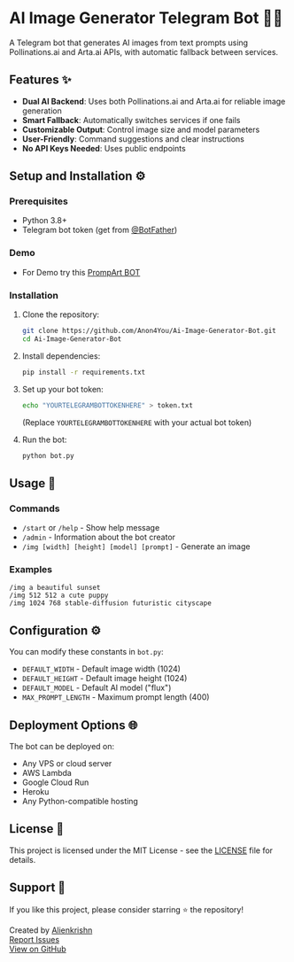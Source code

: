 # AI Image Generator Telegram Bot 🤖🎨

A Telegram bot that generates AI images from text prompts using Pollinations.ai and Arta.ai APIs, with automatic fallback between services.

## Features ✨

- **Dual AI Backend**: Uses both Pollinations.ai and Arta.ai for reliable image generation
- **Smart Fallback**: Automatically switches services if one fails
- **Customizable Output**: Control image size and model parameters
- **User-Friendly**: Command suggestions and clear instructions
- **No API Keys Needed**: Uses public endpoints

## Setup and Installation ⚙️

### Prerequisites
- Python 3.8+
- Telegram bot token (get from [@BotFather](https://t.me/BotFather))

### Demo
- For Demo try this [PrompArt BOT](https://t.me/alienimgenbot)

### Installation
1. Clone the repository:
   ```bash
   git clone https://github.com/Anon4You/Ai-Image-Generator-Bot.git
   cd Ai-Image-Generator-Bot
   ```

2. Install dependencies:
   ```bash
   pip install -r requirements.txt
   ```

3. Set up your bot token:
   ```bash
   echo "YOURTELEGRAMBOTTOKENHERE" > token.txt
   ```
   (Replace `YOURTELEGRAMBOTTOKENHERE` with your actual bot token)

4. Run the bot:
   ```bash
   python bot.py
   ```

## Usage 🚀

### Commands
- `/start` or `/help` - Show help message
- `/admin` - Information about the bot creator
- `/img [width] [height] [model] [prompt]` - Generate an image

### Examples
```
/img a beautiful sunset
/img 512 512 a cute puppy
/img 1024 768 stable-diffusion futuristic cityscape
```

## Configuration ⚙️

You can modify these constants in `bot.py`:
- `DEFAULT_WIDTH` - Default image width (1024)
- `DEFAULT_HEIGHT` - Default image height (1024)
- `DEFAULT_MODEL` - Default AI model ("flux")
- `MAX_PROMPT_LENGTH` - Maximum prompt length (400)

## Deployment Options 🌐

The bot can be deployed on:
- Any VPS or cloud server
- AWS Lambda
- Google Cloud Run
- Heroku
- Any Python-compatible hosting

## License 📜
This project is licensed under the MIT License - see the [LICENSE](LICENSE) file for details.

## Support 💖
If you like this project, please consider starring ⭐ the repository!

Created by [Alienkrishn](https://github.com/Anon4You)  
[Report Issues](https://github.com/Anon4You/Ai-Image-Generator-Bot/issues)  
[View on GitHub](https://github.com/Anon4You/Ai-Image-Generator-Bot)
